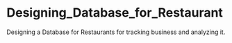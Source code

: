 # Designing_Database_for_Restaurant
Designing a Database for Restaurants for tracking business and analyzing it.
